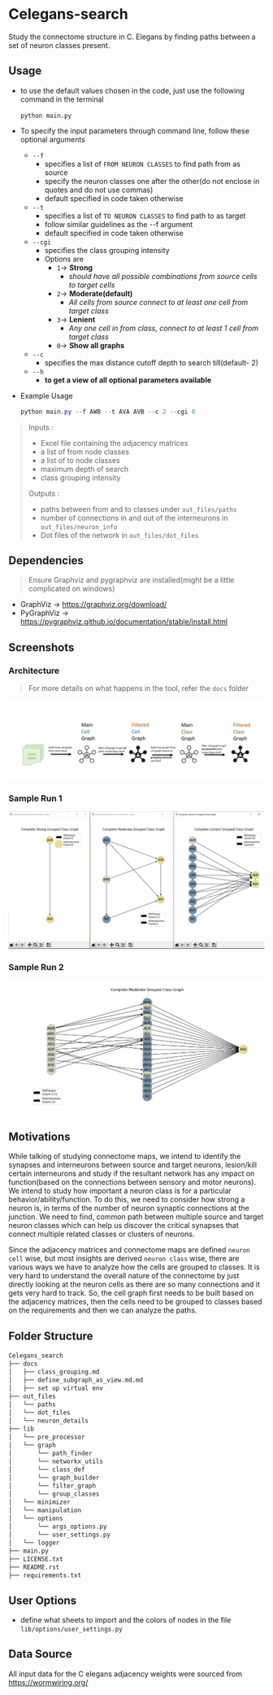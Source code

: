 # Celegans-search
Study the connectome structure in C. Elegans by finding paths between a set of neuron classes present.

## Usage

- to use the default values chosen in the code, just use the following command in the terminal

  `python main.py`

- To specify the input parameters through command line, follow these optional arguments

  - `--f`
    - specifies a list of `FROM NEURON CLASSES` to find path from as source
    - specify the neuron classes one after the other(do not enclose in quotes and do not  use commas)
    - default specified in code taken otherwise
  - `--t`
    - specifies a list of `TO NEURON CLASSES` to find path to as target
    - follow similar guidelines as the --f argument
    - default specified in code taken otherwise
  - `--cgi`
    - specifies the class grouping intensity
    - Options are
      - `1`-> **Strong**
        - *should have all possible combinations from source cells to target cells*
      - `2`-> **Moderate(default)**
        - *All cells from source connect to at least one cell from target class*
      - `3`-> **Lenient**
        - *Any one cell in from class, connect to at least 1 cell from target class*
      - `0`-> **Show all graphs**
  - `--c`
    - specifies the max distance cutoff depth to search till(default- 2)
  - `--h`
    - **to get a view of all optional parameters available**

- Example Usage

  ```powershell
  python main.py --f AWB --t AVA AVB --c 2 --cgi 0
  ```

> Inputs : 
>
> - Excel file containing the adjacency matrices
> - a list of from node classes
> - a list of to node classes
> - maximum depth of search
> - class grouping intensity
>
> Outputs :
>
> - paths between from and to classes under `out_files/paths`
> - number of connections in and out of the interneurons in `out_files/neuron_info`
> - Dot files of the network in `out_files/dot_files`

## Dependencies

> Ensure Graphviz and pygraphviz are installed(might be a little complicated on windows)

- GraphViz -> https://graphviz.org/download/
- PyGraphViz -> https://pygraphviz.github.io/documentation/stable/install.html

## Screenshots

### Architecture

> For more details on what happens in the tool, refer the `docs` folder

![Architecture](/docs/screenshots/architecture.JPG)

### Sample Run 1

![Sample Run 1](/docs/screenshots/sample_run1.JPG)



### Sample Run 2

![Sample Run 2](/docs/screenshots/sample_run2.JPG)

## Motivations

While talking of studying connectome maps, we intend to identify the synapses and interneurons between source and target neurons, lesion/kill certain interneurons and study if the resultant network has any impact on function(based on the connections between sensory and motor neurons). We intend to study how important a neuron class is for a particular behavior/ability/function. To do this, we need to consider how strong a neuron is, in terms of the number of neuron synaptic connections at the junction. We need to find, common path between multiple source and target neuron classes which can help us discover the critical synapses that connect multiple related classes or clusters of neurons. 

Since the adjacency matrices and connectome maps are defined `neuron cell` wise, but most insights are derived `neuron class` wise, there are various ways we have to analyze how the cells are grouped to classes. It is very hard to understand the overall nature of the connectome by just directly looking at the neuron cells as there are so many connections and it gets very hard to track. So, the cell graph first needs to be built based on the adjacency matrices, then the cells need to be grouped to classes based on the requirements and then we can analyze the paths. 

## Folder Structure

````
Celegans_search
├── docs
│   ├── class_grouping.md
│   ├── define_subgraph_as_view.md.md
│   ├── set up virtual env
├── out_files
│   └── paths
│   └── dot_files
│   └── neuron_details
├── lib
│   └── pre_processor
│   └── graph
│       └── path_finder
│       └── networkx_utils
│       └── class_def
│       └── graph_builder
│       └── filter_graph
│       └── group_classes
│   └── minimizer
│   └── manipulation
│   └── options
│       └── args_options.py
│       └── user_settings.py
│   └── logger
├── main.py
├── LICENSE.txt
├── README.rst
├── requirements.txt
````

## User Options

- define what sheets to import and the colors of nodes in the file `lib/options/user_settings.py`

## Data Source

All input data for the C elegans adjacency weights were sourced from https://wormwiring.org/